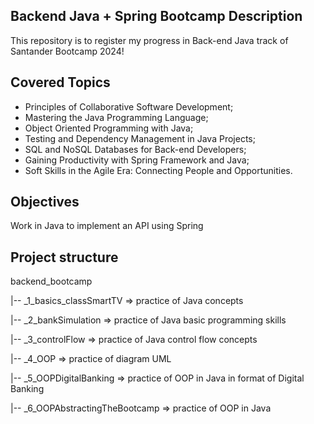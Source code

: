 ## Backend Java + Spring Bootcamp Description
This repository is to register my progress in Back-end Java track of Santander Bootcamp 2024! 

## Covered Topics
- Principles of Collaborative Software Development;
- Mastering the Java Programming Language;
- Object Oriented Programming with Java;
- Testing and Dependency Management in Java Projects;
- SQL and NoSQL Databases for Back-end Developers;
- Gaining Productivity with Spring Framework and Java;
- Soft Skills in the Agile Era: Connecting People and Opportunities.

## Objectives
Work in Java to implement an API using Spring

## Project structure
backend_bootcamp

  |-- _1_basics_classSmartTV => practice of Java concepts
  
  |-- _2_bankSimulation => practice of Java basic programming skills
  
  |-- _3_controlFlow => practice of Java control flow concepts

  |-- _4_OOP => practice of diagram UML

  |-- _5_OOPDigitalBanking => practice of OOP in Java in format of Digital Banking

  |-- _6_OOPAbstractingTheBootcamp => practice of OOP in Java
